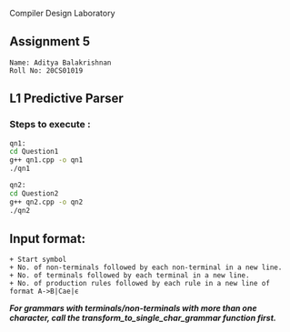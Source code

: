  Compiler Design Laboratory 
## Assignment 5

`Name: Aditya Balakrishnan`
<br>
`Roll No: 20CS01019`

## L1 Predictive Parser

### Steps to execute :

```bash
qn1:
cd Question1
g++ qn1.cpp -o qn1
./qn1

```
```bash
qn2: 
cd Question2
g++ qn2.cpp -o qn2
./qn2

```

## Input format:

    + Start symbol
    + No. of non-terminals followed by each non-terminal in a new line.
    + No. of terminals followed by each terminal in a new line.
    + No. of production rules followed by each rule in a new line of format A->B|Cae|ϵ


***For grammars with terminals/non-terminals with more than one character, call the transform_to_single_char_grammar function first.***

